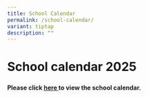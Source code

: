```yaml
---
title: School Calendar
permalink: /school-calendar/
variant: tiptap
description: ""
---
```

<h1>School calendar 2025</h1>
<h3></h3>
<h4>Please click <a href="/files/V2_Calendar_of_School_Events_for_2025.pdf" rel="noopener nofollow" target="_blank">here </a>to view the school calendar.</h4>
<p></p>
<p></p>